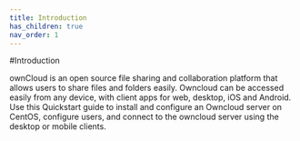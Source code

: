 ```yaml
---
title: Introduction
has_children: true
nav_order: 1
---
```


#Introduction

ownCloud is an open source file sharing and collaboration platform that allows users to share files and folders easily. Owncloud can be accessed easily from any device, with client apps for web, desktop, iOS and Android. Use this Quickstart guide to install and configure an Owncloud server on CentOS, configure users, and connect to the owncloud server using the desktop or mobile clients.  
